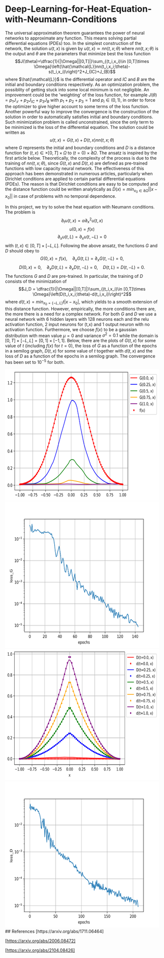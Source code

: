 # Deep-Learning-for-Heat-Equation-with-Neumann-Conditions
The universal approximation theorem guarantees the power of neural networks to approximate any function. This means solving partial differential equations (PDEs) too. 
In the simplest construction of the network, the solution $u(t,x)$ is given by $u(t,x)\simeq nn(t,x;\theta)$ where $nn(t,x;\theta)$ is the output and $\theta$ are the parameters that minimize best the loss function $$J(\theta)=\dfrac{1}{|\Omega||[0,T]|}\sum_{(t_i,x_i)\in [0,T]\times \Omega}\left(\hat{\mathcal{L}}nn(t_i,x_i;\theta)-s(t_i,x_i)\right)^2+J_{IC}+J_{B}$$ where $\hat{\mathcal{L}}$ is the differential operator and $IC$ and $B$ are the initial and boundary conditions respectively. As an optimization problem, the possiblity of getting stuck into some local minimum is not negligible. An improvement could be the 'weighting' of the loss function, for example $J(\theta)=p_1 J_{\mathcal{L}}+p_2 J_{IC}+p_3 J_{B}$ with $p_1+p_2+p_3=1$ and $p_i\in(0,1)$, in order to force the optimizer to give higher account to some terms of the loss function. Another powerful way to improve the convergence is the construction of the solution in order to automatically satisfies initial and boundary conditions. Such minimization problem is called unconstrained, since the only term to be minimized is the loss of the differential equation. The solution could be written as $$u(t,x)=G(t,x)+D(t,x)nn(t,x;\theta)$$ where $G$ represents the initial and boundary conditions and $D$ is a distance function for $(t,x)\in\times[0,T]\times\Omega$ to $(t=0)\times\partial\Omega$. The ansatz is inspired by the first article below. Theoretically, the complexity of the process is due to the training of $nn(t,x;\theta)$, since $G(t,x)$ and $D(t,x)$ are defined as pre-trained functions with low capacity neural network. The effectiveness of this approach has been demonstrated in numerous articles, particularly when Dirichlet conditions are applied to certain partial differential equations (PDEs). The reason is that Dirichlet conditions are easy to be computed and the distance function could be written analytically as $D(x)=min_{x_0\in\partial\Omega}||x-x_0||$ in case of problems with no temporal dependence.

In this project, we try to solve the heat equation with Neumann conditions. The problem is
$$\partial_t u(t,x)=\alpha\partial^2_x u(t,x)$$ $$u(0,x)=f(x)$$ $$\partial_x u(t,L)=\partial_x u(t,-L)=0$$ with $(t,x)\in[0,T]\times[-L,L]$. Following the above ansatz, the functions $G$ and $D$ should obey to
$$G(0,x)=f(x),\quad \partial_x G(t,L)=\partial_x G(t,-L)=0,$$ $$D(0,x)=0,\quad \partial_x D(t,L)=\partial_x D(t,-L)=0, \quad D(t,L)=D(t,-L)=0.$$ The functions $G$ and $D$ are pre-trained. In particular, the training of $D$ consists of the minimization of $$J_D = \dfrac{1}{|\Omega||[0,T]|}\sum_{(t_i,x_i)\in [0,T]\times \Omega}\left(D(t_i,x_i;\theta)-d(t_i,x_i)\right)^2$$ where $d(t,x)=min_{x_0=\{-L,L\}}t|x-x_0|$, which yields to a smooth extension of this distance function. However, empirically, the more conditions there are, the more there is a need for a complex network.  For both $G$ and $D$ we use a neural network with 6 hidden layers with 128 neurons each and the relu activation function, 2 input neurons for (t,x) and 1 output neuron with no activation function. Furthermore, we choose $f(x)$ to be a gaussian distribution with mean value $\mu=0$ and variance $\sigma^2=0.1$ while the domain is $[0,T]\times[-L,L]=[0,1]\times[-1,1]$. Below, there are the plots of $G(t,x)$ for some value of $t$ (including $f(x)$ for $t=0$), the loss of $G$ as a function of the epochs in a semilog graph, $D(t,x)$ for some value of $t$ together with $d(t,x)$ and the loss of $D$ as a function of the epochs in a semilog graph. The convergence has been set to $10^{-5}$ for both.  

<img src="https://github.com/luciods/Deep-Learning-for-Heat-Equation-with-Neumann-Conditions/blob/main/G(t,x).png" width="674" height="431">
<img src="https://github.com/luciods/Deep-Learning-for-Heat-Equation-with-Neumann-Conditions/blob/main/loss_G.png" width="640" height="480">
<img src="https://github.com/luciods/Deep-Learning-for-Heat-Equation-with-Neumann-Conditions/blob/main/D(t,x).png" width="691" height="431">
<img src="https://github.com/luciods/Deep-Learning-for-Heat-Equation-with-Neumann-Conditions/blob/main/loss_D.png" width="640" height="480">
## References
[https://arxiv.org/abs/1711.06464]

[https://arxiv.org/abs/2006.08472]

[https://arxiv.org/abs/2104.08426]

